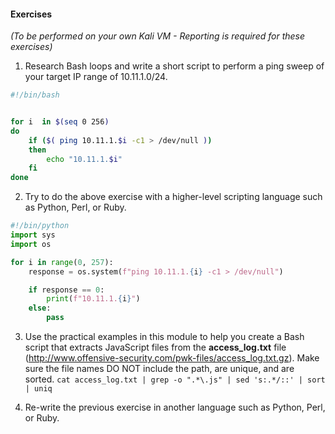 #### Exercises

_(To be performed on your own Kali VM - Reporting is required for these exercises)_

1.  Research Bash loops and write a short script to perform a ping sweep of your target IP range of 10.11.1.0/24.
```bash
#!/bin/bash


for i  in $(seq 0 256)
do
	if ($( ping 10.11.1.$i -c1 > /dev/null ))
	then
		echo "10.11.1.$i"
	fi
done
```

2.  Try to do the above exercise with a higher-level scripting language such as Python, Perl, or Ruby.
```python 
#!/bin/python
import sys
import os

for i in range(0, 257):
	response = os.system(f"ping 10.11.1.{i} -c1 > /dev/null")

	if response == 0:
		print(f"10.11.1.{i}")
	else:
		pass
```

3.  Use the practical examples in this module to help you create a Bash script that extracts JavaScript files from the **access_log.txt** file (http://www.offensive-security.com/pwk-files/access_log.txt.gz). Make sure the file names DO NOT include the path, are unique, and are sorted.
`cat access_log.txt | grep -o ".*\.js" | sed 's:.*/::' | sort | uniq`

4.  Re-write the previous exercise in another language such as Python, Perl, or Ruby.
